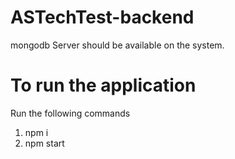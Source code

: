 # ASTechTest-backend

mongodb Server should be available on the system.

# To run the application

Run the following commands

1. npm i
2. npm start
